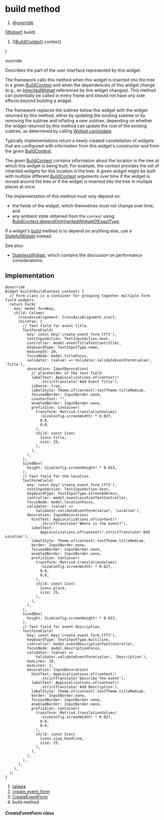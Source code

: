 
<div>

# build method

</div>


<div>

1.  @[override](https://api.flutter.dev/flutter/dart-core/override-constant.html)

</div>

[[Widget](https://api.flutter.dev/flutter/widgets/Widget-class.html)]
build(

1.  [[[BuildContext](https://api.flutter.dev/flutter/widgets/BuildContext-class.html)]
    context]

)


override




Describes the part of the user interface represented by this widget.

The framework calls this method when this widget is inserted into the
tree in a given
[BuildContext](https://api.flutter.dev/flutter/widgets/BuildContext-class.html)
and when the dependencies of this widget change (e.g., an
[InheritedWidget](https://api.flutter.dev/flutter/widgets/InheritedWidget-class.html)
referenced by this widget changes). This method can potentially be
called in every frame and should not have any side effects beyond
building a widget.

The framework replaces the subtree below this widget with the widget
returned by this method, either by updating the existing subtree or by
removing the subtree and inflating a new subtree, depending on whether
the widget returned by this method can update the root of the existing
subtree, as determined by calling
[Widget.canUpdate](https://api.flutter.dev/flutter/widgets/Widget/canUpdate.html).

Typically implementations return a newly created constellation of
widgets that are configured with information from this widget\'s
constructor and from the given
[BuildContext](https://api.flutter.dev/flutter/widgets/BuildContext-class.html).

The given
[BuildContext](https://api.flutter.dev/flutter/widgets/BuildContext-class.html)
contains information about the location in the tree at which this widget
is being built. For example, the context provides the set of inherited
widgets for this location in the tree. A given widget might be built
with multiple different
[BuildContext](https://api.flutter.dev/flutter/widgets/BuildContext-class.html)
arguments over time if the widget is moved around the tree or if the
widget is inserted into the tree in multiple places at once.

The implementation of this method must only depend on:

-   the fields of the widget, which themselves must not change over
    time, and
-   any ambient state obtained from the `context` using
    [BuildContext.dependOnInheritedWidgetOfExactType](https://api.flutter.dev/flutter/widgets/BuildContext/dependOnInheritedWidgetOfExactType.html).

If a widget\'s
[build](../../views_after_auth_screens_events_create_event_form/CreateEventForm/build.html)
method is to depend on anything else, use a
[StatefulWidget](https://api.flutter.dev/flutter/widgets/StatefulWidget-class.html)
instead.

See also:

-   [StatelessWidget](https://api.flutter.dev/flutter/widgets/StatelessWidget-class.html),
    which contains the discussion on performance considerations.



## Implementation

``` language-dart
@override
Widget build(BuildContext context) {
  // Form class is a container for grouping together multiple form field widgets.
  return Form(
    key: model.formKey,
    child: Column(
      crossAxisAlignment: CrossAxisAlignment.start,
      children: [
        // Text field for event title.
        TextFormField(
          key: const Key('create_event_form_tff1'),
          textInputAction: TextInputAction.next,
          controller: model.eventTitleTextController,
          keyboardType: TextInputType.name,
          maxLength: 20,
          focusNode: model.titleFocus,
          validator: (value) => Validator.validateEventForm(value!, 'Title'),
          decoration: InputDecoration(
            // placeholder of the text field
            labelText: AppLocalizations.of(context)!
                .strictTranslate('Add Event Title'),
            isDense: true,
            labelStyle: Theme.of(context).textTheme.titleMedium,
            focusedBorder: InputBorder.none,
            counterText: "",
            enabledBorder: InputBorder.none,
            prefixIcon: Container(
              transform: Matrix4.translationValues(
                -SizeConfig.screenWidth! * 0.027,
                0.0,
                0.0,
              ),
              child: const Icon(
                Icons.title,
                size: 25,
              ),
            ),
          ),
        ),
        SizedBox(
          height: SizeConfig.screenHeight! * 0.013,
        ),
        // Text field for the location.
        TextFormField(
          key: const Key('create_event_form_tff2'),
          textInputAction: TextInputAction.next,
          keyboardType: TextInputType.streetAddress,
          controller: model.eventLocationTextController,
          focusNode: model.locationFocus,
          validator: (value) =>
              Validator.validateEventForm(value!, 'Location'),
          decoration: InputDecoration(
            hintText: AppLocalizations.of(context)!
                .strictTranslate('Where is the event?'),
            labelText:
                AppLocalizations.of(context)!.strictTranslate('Add Location'),
            labelStyle: Theme.of(context).textTheme.titleMedium,
            border: InputBorder.none,
            focusedBorder: InputBorder.none,
            enabledBorder: InputBorder.none,
            prefixIcon: Container(
              transform: Matrix4.translationValues(
                -SizeConfig.screenWidth! * 0.027,
                0.0,
                0.0,
              ),
              child: const Icon(
                Icons.place,
                size: 25,
              ),
            ),
          ),
        ),
        SizedBox(
          height: SizeConfig.screenHeight! * 0.013,
        ),
        // Text field for event description.
        TextFormField(
          key: const Key('create_event_form_tff3'),
          keyboardType: TextInputType.multiline,
          controller: model.eventDescriptionTextController,
          focusNode: model.descriptionFocus,
          validator: (value) =>
              Validator.validateEventForm(value!, 'Description'),
          maxLines: 10,
          minLines: 1,
          decoration: InputDecoration(
            hintText: AppLocalizations.of(context)!
                .strictTranslate('Describe the event'),
            labelText: AppLocalizations.of(context)!
                .strictTranslate('Add Description'),
            labelStyle: Theme.of(context).textTheme.titleMedium,
            border: InputBorder.none,
            focusedBorder: InputBorder.none,
            enabledBorder: InputBorder.none,
            prefixIcon: Container(
              transform: Matrix4.translationValues(
                -SizeConfig.screenWidth! * 0.027,
                0.0,
                0.0,
              ),
              child: const Icon(
                Icons.view_headline,
                size: 25,
              ),
            ),
          ),
        ),
      ],
    ),
  );
}
```







1.  [talawa](../../index.html)
2.  [create_event_form](../../views_after_auth_screens_events_create_event_form/)
3.  [CreateEventForm](../../views_after_auth_screens_events_create_event_form/CreateEventForm-class.html)
4.  build method

##### CreateEventForm class







